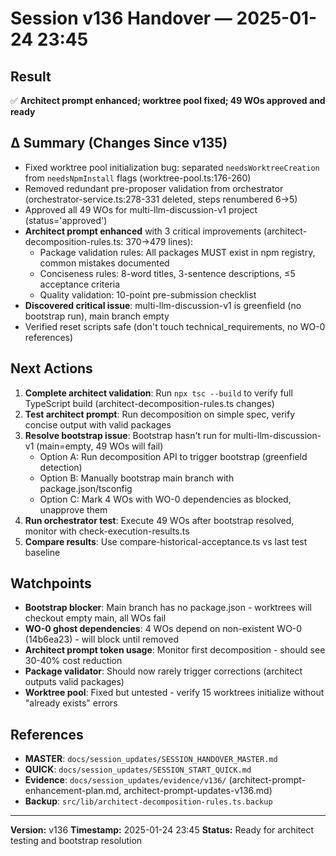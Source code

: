 # Session v136 Handover — 2025-01-24 23:45

## Result
✅ **Architect prompt enhanced; worktree pool fixed; 49 WOs approved and ready**

## Δ Summary (Changes Since v135)
- Fixed worktree pool initialization bug: separated `needsWorktreeCreation` from `needsNpmInstall` flags (worktree-pool.ts:176-260)
- Removed redundant pre-proposer validation from orchestrator (orchestrator-service.ts:278-331 deleted, steps renumbered 6→5)
- Approved all 49 WOs for multi-llm-discussion-v1 project (status='approved')
- **Architect prompt enhanced** with 3 critical improvements (architect-decomposition-rules.ts: 370→479 lines):
  - Package validation rules: All packages MUST exist in npm registry, common mistakes documented
  - Conciseness rules: 8-word titles, 3-sentence descriptions, ≤5 acceptance criteria
  - Quality validation: 10-point pre-submission checklist
- **Discovered critical issue**: multi-llm-discussion-v1 is greenfield (no bootstrap run), main branch empty
- Verified reset scripts safe (don't touch technical_requirements, no WO-0 references)

## Next Actions
1. **Complete architect validation**: Run `npx tsc --build` to verify full TypeScript build (architect-decomposition-rules.ts changes)
2. **Test architect prompt**: Run decomposition on simple spec, verify concise output with valid packages
3. **Resolve bootstrap issue**: Bootstrap hasn't run for multi-llm-discussion-v1 (main=empty, 49 WOs will fail)
   - Option A: Run decomposition API to trigger bootstrap (greenfield detection)
   - Option B: Manually bootstrap main branch with package.json/tsconfig
   - Option C: Mark 4 WOs with WO-0 dependencies as blocked, unapprove them
4. **Run orchestrator test**: Execute 49 WOs after bootstrap resolved, monitor with check-execution-results.ts
5. **Compare results**: Use compare-historical-acceptance.ts vs last test baseline

## Watchpoints
- **Bootstrap blocker**: Main branch has no package.json - worktrees will checkout empty main, all WOs fail
- **WO-0 ghost dependencies**: 4 WOs depend on non-existent WO-0 (14b6ea23) - will block until removed
- **Architect prompt token usage**: Monitor first decomposition - should see 30-40% cost reduction
- **Package validator**: Should now rarely trigger corrections (architect outputs valid packages)
- **Worktree pool**: Fixed but untested - verify 15 worktrees initialize without "already exists" errors

## References
- **MASTER**: `docs/session_updates/SESSION_HANDOVER_MASTER.md`
- **QUICK**: `docs/session_updates/SESSION_START_QUICK.md`
- **Evidence**: `docs/session_updates/evidence/v136/` (architect-prompt-enhancement-plan.md, architect-prompt-updates-v136.md)
- **Backup**: `src/lib/architect-decomposition-rules.ts.backup`

---
**Version:** v136
**Timestamp:** 2025-01-24 23:45
**Status:** Ready for architect testing and bootstrap resolution
